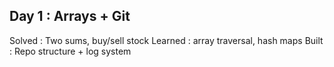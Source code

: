 ## Day 1 : Arrays + Git
Solved : Two sums, buy/sell stock
Learned : array traversal, hash maps
Built : Repo structure + log system
